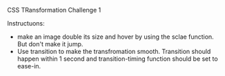 CSS TRansformation Challenge 1

Instructuons:
- make an image double its size and hover by using the sclae function. But don't make it jump. 
- Use transition to make the transfromation smooth. Transition should happen within 1 second and transition-timing function should be set to ease-in.